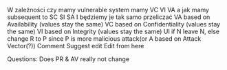 W zależności czy mamy vulnerable system mamy VC VI VA a jak mamy subsequent to SC SI SA I będziemy je tak samo przeliczać
VA based on Availability (values stay the same)
VC based on Confidentiality (values stay the same)
VI based on Integrity (values stay the same)
UI if N leave N, else change R to P since P is more malicious attack(or A based on Attack Vector(?))
 Comment
 Suggest edit
 Edit from here

Questions:
Does PR & AV really not change
